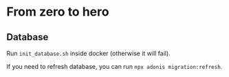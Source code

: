 # From zero to hero

## Database
Run `init_database.sh` inside docker (otherwise it will fail).

If you need to refresh database, you can run `npx adonis migration:refresh`.
